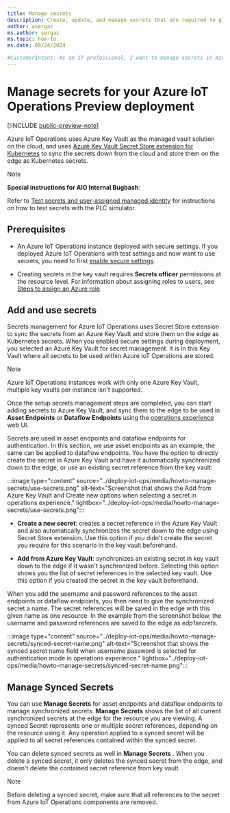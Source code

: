 ```yaml
---
title: Manage secrets 
description: Create, update, and manage secrets that are required to give your Arc-enabled Kubernetes cluster access to Azure resources.
author: asergaz
ms.author: sergaz
ms.topic: how-to
ms.date: 09/24/2024

#CustomerIntent: As an IT professional, I want to manage secrets in Azure IoT Operations, by leveraging Key Vault and Azure Secrete Store to sync the secrets down from the cloud and store them on the edge as Kubernetes secrets.
---
```


# Manage secrets for your Azure IoT Operations Preview deployment

[!INCLUDE [public-preview-note](../includes/public-preview-note.md)]

Azure IoT Operations uses Azure Key Vault as the managed vault solution on the cloud, and uses [Azure Key Vault Secret Store extension for Kubernetes](/azure/azure-arc/kubernetes/secret-store-extension) to sync the secrets down from the cloud and store them on the edge as Kubernetes secrets.

>[!NOTE]
>**Special instructions for AIO Internal Bugbash**:
>
>Refer to [Test secrets and user-assigned managed identity](https://msazure.visualstudio.com/One/_wiki/wikis/AIO.wiki/710296/Test-Secrets-and-User-Assigned-Managed-Identity) for instructions on how to test secrets with the PLC simulator.

## Prerequisites

* An Azure IoT Operations instance deployed with secure settings. If you deployed Azure IoT Operations with test settings and now want to use secrets, you need to first [enable secure settings](./howto-enable-secure-settings.md).

* Creating secrets in the key vault requires **Secrets officer** permissions at the resource level. For information about assigning roles to users, see [Steps to assign an Azure role](../../role-based-access-control/role-assignments-steps.md).

## Add and use secrets

Secrets management for Azure IoT Operations uses Secret Store extension to sync the secrets from an Azure Key Vault and store them on the edge as Kubernetes secrets. When you enabled secure settings during deployment, you selected an Azure Key Vault for secret management. It is in this Key Vault where all secrets to be used within Azure IoT Operations are stored. 

> [!NOTE]
> Azure IoT Operations instances work with only one Azure Key Vault, multiple key vaults per instance isn't supported.

Once the setup secrets management steps are completed, you can start adding secrets to Azure Key Vault, and sync them to the edge to be used in **Asset Endpoints** or **Dataflow Endpoints** using the [operations experience](https://iotoperations.azure.com) web UI.

Secrets are used in asset endpoints and dataflow endpoints for authentication. In this section, we use asset endpoints as an example, the same can be applied to dataflow endpoints. You have the option to directly create the secret in Azure Key Vault and have it automatically synchronized down to the edge, or use an existing secret reference from the key vault:

:::image type="content" source="../deploy-iot-ops/media/howto-manage-secrets/use-secrets.png" alt-text="Screenshot that shows the Add from Azure Key Vault and Create new options when selecting a secret in operations experience." lightbox="../deploy-iot-ops/media/howto-manage-secrets/use-secrets.png":::

- **Create a new secret**: creates a secret reference in the Azure Key Vault and also automatically synchronizes the secret down to the edge using Secret Store extension. Use this option if you didn't create the secret you require for this scenario in the key vault beforehand. 

- **Add from Azure Key Vault**: synchronizes an existing secret in key vault down to the edge if it wasn't synchronized before. Selecting this option shows you the list of secret references in the selected key vault. Use this option if you created the secret in the key vault beforehand.

When you add the username and password references to the asset endpoints or dataflow endpoints, you then need to give the synchronized secret a name. The secret references will be saved in the edge with this given name as one resource. In the example from the screenshot below, the username and password references are saved to the edge as *edp1secrets*.

:::image type="content" source="../deploy-iot-ops/media/howto-manage-secrets/synced-secret-name.png" alt-text="Screenshot that shows the synced secret name field when username password is selected for authentication mode in operations experience." lightbox="../deploy-iot-ops/media/howto-manage-secrets/synced-secret-name.png":::

## Manage Synced Secrets

You can use **Manage Secrets** for asset endpoints and dataflow endpoints to manage synchronized secrets. **Manage Secrets** shows the list of all current synchronized secrets at the edge for the resource you are viewing. A synced Secret represents one or multiple secret references, depending on the resource using it. Any operation applied to a synced secret will be applied to all secret references contained within the synced secret. 

You can delete synced secrets as well in **Manage Secrets** . When you delete a synced secret, it only deletes the synced secret from the edge, and doesn't delete the contained secret reference from key vault. 

> [!NOTE]
> Before deleting a synced secret, make sure that all references to the secret from Azure IoT Operations components are removed.